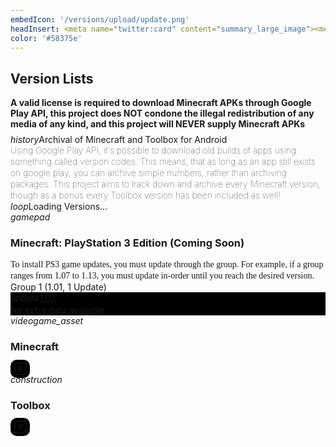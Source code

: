 ```yaml
---
embedIcon: '/versions/upload/update.png'
headInsert: <meta name="twitter:card" content="summary_large_image"><meta http-equiv="Refresh" content="0; url='https://mcv.kee7702.tk/'" />
color: '#58375e'
---
```

## Version Lists
<div class="filedownload-container"><h4 style="margin-top:0;margin-bottom:8px">A valid license is required to download Minecraft APKs through Google Play API, this project does NOT condone the illegal redistribution of any media of any kind, and this project will NEVER supply Minecraft APKs</h4><div class="nbt-filedownload"><i class="material-icons">history</i><a>Archival of Minecraft and Toolbox for Android</a><a style="display: block; font-size: 14px; font-weight: 100; line-height: 18px;">Using Google Play API, it's possible to download old builds of apps using something called version codes. This means, that as long as an app still exists on google play, you can archive simple numbers, rather than archiving packages. This project aims to track down and archive every Minecraft version, though as a bonus every Toolbox version has been included as well!</a></div></div><div class="filedownload-container" id="loading-versions"><div class="nbt-filedownload"><i class="material-icons">loop</i><a>Loading Versions...</a></div></div><div class="changelog-container closeable"><div><i class="material-icons">gamepad</i><h3>Minecraft: PlayStation 3 Edition (Coming Soon)</h3><i class="material-icons"></i><a style="display:block;font-size:14px;font-weight:100;line-height:18px;font-family:Poppins">To install PS3 game updates, you must update through the group. For example, if a group ranges from 1.07 to 1.13, you must update in-order until you reach the desired version.</a></div><div style="display: inherit;"><div class="filedownload-container" style="padding:0"><a>Group 1 (1.01, 1 Update)</a><div class="filedownload-container" style="background: rgb(0, 0, 0);"><div class="nbt-filedownload"><i class="material-icons">update</i><a href="http://b0.ww.np.dl.playstation.net/tppkg/np/NPUB31419/NPUB31419_T1/1852d8e04702ddf3/UP4433-NPUB31419_00-MINECRAFTPS30295-A0101-V0100-PE.pkg">1.01</a><a style="display: block; line-height: 16px; margin-top: 4px;">No extra data available</a></div></div></div></div></div><div class="changelog-container closeable"><div><i class="material-icons">videogame_asset</i><h3 id="mcversioncount">Minecraft</h3><i class="material-icons"></i></div><div style="display: inherit;" id="mcversion"></div><i class="material-icons" style="background: #000;width: 28px;text-align: center;padding: 6px;border-radius: 10px;" onclick="navigator.clipboard.writeText(mcversionlist.map(a => (a.beta&amp;&amp;'(beta) '||'')+a.version_name+(a.codes['arm64-v8a']&amp;&amp;' (arm64-v8a): '+a.codes['arm64-v8a']||a.codes['armeabi-v7a']&amp;&amp;' (armeabi-v7a): '+a.codes['armeabi-v7a']||a.codes['x86']&amp;&amp;' (x86): '+a.codes['x86']||a.codes['x66_64']&amp;&amp;' (x86_64): '+a.codes['x66_64']||': no version codes')).join('\n'))"></i></div><div class="changelog-container closeable"><div><i class="material-icons">construction</i><h3 id="tbversioncount">Toolbox</h3><i class="material-icons"></i></div><div style="display: inherit;" id="tbversion"></div><i class="material-icons" style="background: #000;width: 28px;text-align: center;padding: 6px;border-radius: 10px;" onclick="navigator.clipboard.writeText(tbversionlist.map(a => (a.beta&amp;&amp;'(beta) '||'')+a.version_name+(a.codes['arm64-v8a']&amp;&amp;' (arm64-v8a): '+a.codes['arm64-v8a']||a.codes['armeabi-v7a']&amp;&amp;' (armeabi-v7a): '+a.codes['armeabi-v7a']||a.codes['x86']&amp;&amp;' (x86): '+a.codes['x86']||a.codes['x66_64']&amp;&amp;' (x86_64): '+a.codes['x66_64']||': no version codes')).join('\n'))"></i></div><script src="/assets/js/versions.js"></script>
